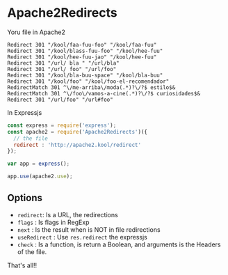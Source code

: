 # Apache2Redirects

Yoru file in Apache2

```
Redirect 301 "/kool/faa-fuu-foo" "/kool/faa-fuu"
Redirect 301 "/kool/blass-fuu-foo" "/kool/hee-fuu"
Redirect 301 "/kool/hee-fuu-jao" "/kool/hee-fuu"
Redirect 301 "/url/ bla " "/url/bla"
Redirect 301 "/url/ foo" "/url/foo"
Redirect 301 "/kool/bla-buu-space" "/kool/bla-buu"
Redirect 301 "/kool/foo" "/kool/foo-el-recomendador"
RedirectMatch 301 ^\/me-arriba\/moda(.*)?\/?$ estilo$&
RedirectMatch 301 ^\/foo\/vamos-a-cine(.*)?\/?$ curiosidades$&
Redirect 301 "/url/foo" "/url#foo"
```

In Expressjs

```js
const express = require('express');
const apache2 = require('Apache2Redirects')({
  // the file
  redirect : 'http://apache2.kool/redirect' 
});

var app = express();

app.use(apache2.use);
```

## Options

* `redirect`: Is a URL, the redirections
* `flags` : Is flags in RegExp
* `next` : Is the result when is NOT in file redirections
* `useRedirect` : Use `res.redirect` the expressjs
* `check` : Is a function, is return a Boolean, and arguments is the Headers of the file.

That's all!!